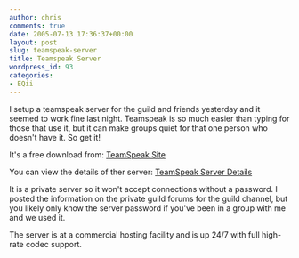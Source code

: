 ```yaml
---
author: chris
comments: true
date: 2005-07-13 17:36:37+00:00
layout: post
slug: teamspeak-server
title: Teamspeak Server
wordpress_id: 93
categories:
- EQii
---
```


I setup a teamspeak server for the guild and friends yesterday and it seemed to work fine last night. Teamspeak is so much easier than typing for those that use it, but it can make groups quiet for that one person who doesn't have it. So get it!

It's a free download from: [TeamSpeak Site](http://www.goteamspeak.com/)

You can view the details of ther server: [TeamSpeak Server Details](http://www.phatboyg.com/ts2/listing.php?detail=67.19.40.101&detailport=8988)

It is a private server so it won't accept connections without a password. I posted the information on the private guild forums for the guild channel, but you likely only know the server password if you've been in a group with me and we used it.

The server is at a commercial hosting facility and is up 24/7 with full high-rate codec support.


